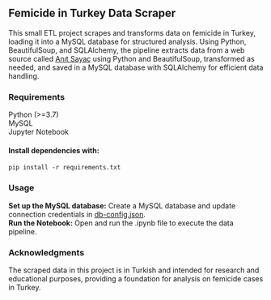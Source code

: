 ## Femicide in Turkey Data Scraper
This small ETL project scrapes and transforms data on femicide in Turkey, loading it into a MySQL database for structured analysis. Using Python, BeautifulSoup, and SQLAlchemy, the pipeline extracts data from a web source called [Anıt Sayaç](https://anitsayac.com/) using Python and BeautifulSoup, transformed as needed, and saved in a MySQL database with SQLAlchemy for efficient data handling.

### Requirements
Python (>=3.7)  
MySQL  
Jupyter Notebook

#### Install dependencies with:
```
pip install -r requirements.txt
```

### Usage
**Set up the MySQL database:** Create a MySQL database and update connection credentials in [db-config.json](https://github.com/bdemir00/web-scraping-turkey-femicide/blob/main/db_config.json).  
**Run the Notebook:** Open and run the .ipynb file to execute the data pipeline.

### Acknowledgments
The scraped data in this project is in Turkish and intended for research and educational purposes, providing a foundation for analysis on femicide cases in Turkey.

